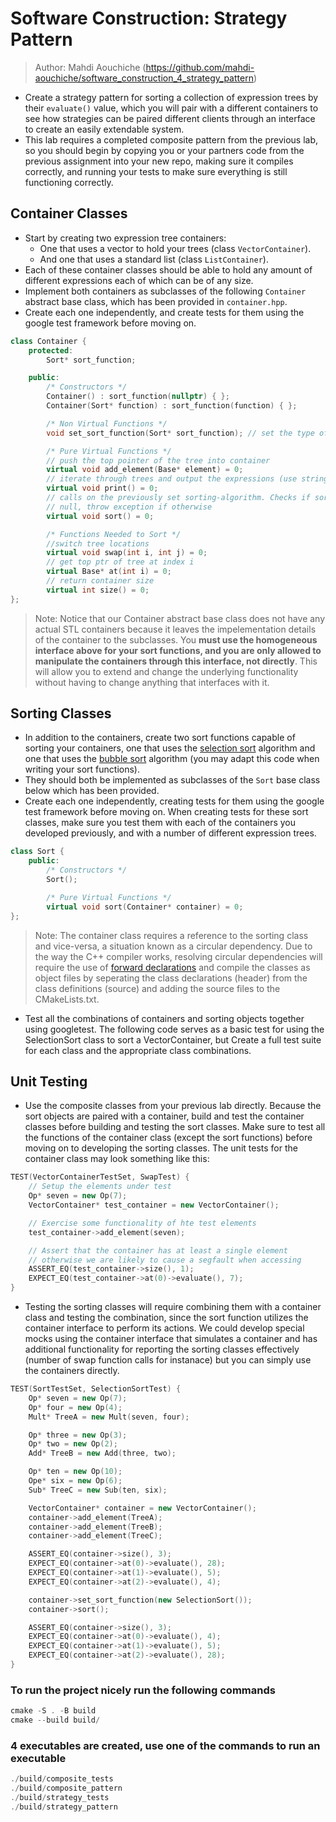 # Software Construction: Strategy Pattern

> Author: Mahdi Aouchiche (<https://github.com/mahdi-aouchiche/software_construction_4_strategy_pattern>)

* Create a strategy pattern for sorting a collection of expression trees by their `evaluate()` value, which you will pair with a different containers to see how strategies can be paired different clients through an interface to create an easily extendable system.
* This lab requires a completed composite pattern from the previous lab, so you should begin by copying you or your partners code from the previous assignment into your new repo, making sure it compiles correctly, and running your tests to make sure everything is still functioning correctly.

## Container Classes

* Start by creating two expression tree containers:
  * One that uses a vector to hold your trees (class `VectorContainer`).
  * And one that uses a standard list (class `ListContainer`).
* Each of these container classes should be able to hold any amount of different expressions each of which can be of any size.
* Implement both containers as subclasses of the following `Container` abstract base class, which has been provided in `container.hpp`.
* Create each one independently, and create tests for them using the google test framework before moving on.

```c++
class Container {
    protected:
        Sort* sort_function;

    public:
        /* Constructors */
        Container() : sort_function(nullptr) { };
        Container(Sort* function) : sort_function(function) { };

        /* Non Virtual Functions */
        void set_sort_function(Sort* sort_function); // set the type of sorting algorithm

        /* Pure Virtual Functions */
        // push the top pointer of the tree into container
        virtual void add_element(Base* element) = 0;
        // iterate through trees and output the expressions (use stringify())
        virtual void print() = 0;
        // calls on the previously set sorting-algorithm. Checks if sort_function is not
        // null, throw exception if otherwise
        virtual void sort() = 0;

        /* Functions Needed to Sort */
        //switch tree locations
        virtual void swap(int i, int j) = 0;
        // get top ptr of tree at index i
        virtual Base* at(int i) = 0;
        // return container size
        virtual int size() = 0;
};
```

> Note: Notice that our Container abstract base class does not have any actual STL containers because it leaves the impelementation details of the container to the subclasses. You **must use the homogeneous interface above for your sort functions, and you are only allowed to manipulate the containers through this interface, not directly**. This will allow you to extend and change the underlying functionality without having to change anything that interfaces with it.

## Sorting Classes

* In addition to the containers, create two sort functions capable of sorting your containers, one that uses the [selection sort](https://www.mathbits.com/MathBits/CompSci/Arrays/Selection.htm) algorithm and one that uses the [bubble sort](https://www.mathbits.com/MathBits/CompSci/Arrays/Bubble.htm) algorithm (you may adapt this code when writing your sort functions).
* They should both be implemented as subclasses of the `Sort` base class below which has been provided.
* Create each one independently, creating tests for them using the google test framework before moving on. When creating tests for these sort classes, make sure you test them with each of the containers you developed previously, and with a number of different expression trees.

```c++
class Sort {
    public:
        /* Constructors */
        Sort();

        /* Pure Virtual Functions */
        virtual void sort(Container* container) = 0;
};
```

> Note: The container class requires a reference to the sorting class and vice-versa, a situation known as a circular dependency. Due to the way the C++ compiler works, resolving circular dependencies will require the use of [forward declarations](http://www.umich.edu/~eecs381/handouts/IncompleteDeclarations.pdf) and compile the classes as object files by seperating the class declarations (header) from the class definitions (source) and adding the source files to the CMakeLists.txt.

* Test all the combinations of containers and sorting objects together using googletest. The following code serves as a basic test for using the SelectionSort class to sort a VectorContainer, but Create a full test suite for each class and the appropriate class combinations.

## Unit Testing

* Use the composite classes from your previous lab directly. Because the sort objects are paired with a container, build and test the container classes before building and testing the sort classes. Make sure to test all the functions of the container class (except the sort functions) before moving on to developing the sorting classes. The unit tests for the container class may look something like this:

```c++
TEST(VectorContainerTestSet, SwapTest) {
    // Setup the elements under test
    Op* seven = new Op(7);
    VectorContainer* test_container = new VectorContainer();

    // Exercise some functionality of hte test elements
    test_container->add_element(seven);

    // Assert that the container has at least a single element
    // otherwise we are likely to cause a segfault when accessing
    ASSERT_EQ(test_container->size(), 1);
    EXPECT_EQ(test_container->at(0)->evaluate(), 7);
}
```

* Testing the sorting classes will require combining them with a container class and testing the combination, since the sort function utilizes the container interface to perform its actions. We could develop special mocks using the container interface that simulates a container and has additional functionality for reporting the sorting classes effectively (number of swap function calls for instanace) but you can simply use the containers directly.

```c++
TEST(SortTestSet, SelectionSortTest) {
    Op* seven = new Op(7);
    Op* four = new Op(4);
    Mult* TreeA = new Mult(seven, four);

    Op* three = new Op(3);
    Op* two = new Op(2);
    Add* TreeB = new Add(three, two);

    Op* ten = new Op(10);
    Ope* six = new Op(6);
    Sub* TreeC = new Sub(ten, six);

    VectorContainer* container = new VectorContainer();
    container->add_element(TreeA);
    container->add_element(TreeB);
    container->add_element(TreeC);

    ASSERT_EQ(container->size(), 3);
    EXPECT_EQ(container->at(0)->evaluate(), 28);
    EXPECT_EQ(container->at(1)->evaluate(), 5);
    EXPECT_EQ(container->at(2)->evaluate(), 4);

    container->set_sort_function(new SelectionSort());
    container->sort();

    ASSERT_EQ(container->size(), 3);
    EXPECT_EQ(container->at(0)->evaluate(), 4);
    EXPECT_EQ(container->at(1)->evaluate(), 5);
    EXPECT_EQ(container->at(2)->evaluate(), 28);
}
```

### To run the project nicely run the following commands

```c++
cmake -S . -B build
cmake --build build/
```

### 4 executables are created, use one of the commands to run an executable

```c++
./build/composite_tests
./build/composite_pattern
./build/strategy_tests
./build/strategy_pattern
```
